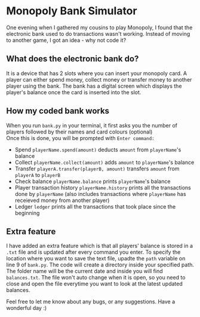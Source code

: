 # Monopoly Bank Simulator
One evening when I gathered my cousins to play Monopoly, I found that the electronic bank used to do transactions wasn't working. Instead of moving to another game, I got an idea - why not code it?

## What does the electronic bank do?
It is a device that has 2 slots where you can insert your monopoly card. A player can either spend money, collect money or transfer money to another player using the bank. The bank has a digital screen which displays the player's balance once the card is inserted into the slot.

## How my coded bank works
When you run `bank.py` in your terminal, it first asks you the number of players followed by their names and card colours (optional)\
Once this is done, you will be prompted with  `Enter command:` 

- Spend
  `playerName.spend(amount)` deducts `amount` from `playerName`'s balance
- Collect
  `playerName.collect(amount)` adds `amount` to `playerName`'s balance
- Transfer
  `playerA.transfer(playerB, amount)` transfers `amount` from `playerA` to `playerB`
- Check balance
  `playerName.balance` prints `playerName`'s balance
- Player transaction history
  `playerName.history` prints all the transactions done by `playerName` (also includes transactions where `playerName` has receieved money from another player)
- Ledger
  `ledger` prints all the transactions that took place since the beginning

## Extra feature 
I have added an extra feature which is that all players' balance is stored in a `.txt` file and is updated after every command you enter. To specify the location where you want to save the text file, upadte the `path` variable on line 9 of `bank.py`. The code will create a directory inside your specified path. The folder name will be the current date and inside you will find `balances.txt`. The file won't auto change when it is open, so you need to close and open the file everytime you want to look at the latest updated balances.



Feel free to let me know about any bugs, or any suggestions. Have a wonderful day :)

